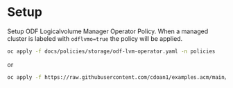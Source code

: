 # Setup

Setup ODF Logicalvolume Manager Operator Policy. When a managed cluster is labeled with `odflvmo=true` the policy will be applied.

```bash
oc apply -f docs/policies/storage/odf-lvm-operator.yaml -n policies
```

or

```bash
oc apply -f https://raw.githubusercontent.com/cdoan1/examples.acm/main/docs/policies/storage/odf-lvm-operator.yaml -n policies
```
